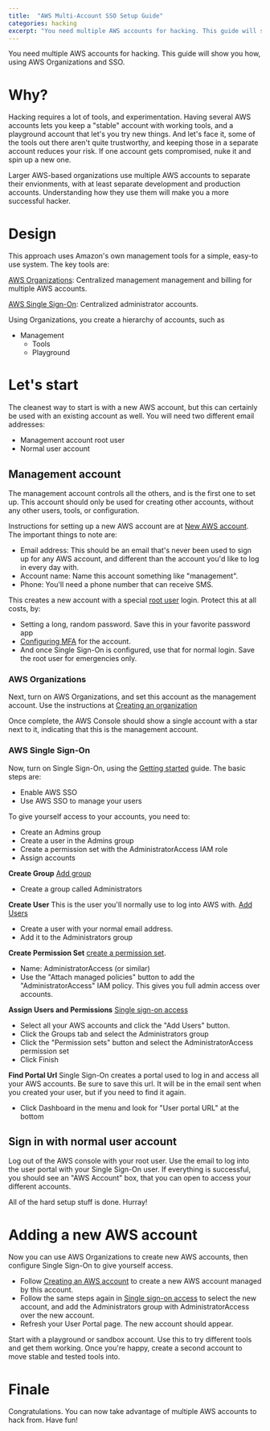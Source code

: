 ```yaml
---
title:  "AWS Multi-Account SSO Setup Guide"
categories: hacking
excerpt: "You need multiple AWS accounts for hacking. This guide will show you how, using AWS Organizations and SSO."
---
```

You need multiple AWS accounts for hacking. This guide will show you how, using AWS Organizations and SSO.

# Why?
Hacking requires a lot of tools, and experimentation. Having several AWS accounts lets you keep a "stable" account with working tools, and a playground account that let's you try new things. And let's face it, some of the tools out there aren't quite trustworthy, and keeping those in a separate account reduces your risk. If one account gets compromised, nuke it and spin up a new one.

Larger AWS-based organizations use multiple AWS accounts to separate their envionments, with at least separate development and production accounts. Understanding how they use them will make you a more successful hacker.

# Design
This approach uses Amazon's own management tools for a simple, easy-to use system. The key tools are:

[AWS Organizations](https://docs.aws.amazon.com/organizations/latest/userguide/orgs_introduction.html): Centralized management management and billing for multiple AWS accounts.

[AWS Single Sign-On](https://docs.aws.amazon.com/singlesignon/latest/userguide/what-is.html): Centralized administrator accounts.

Using Organizations, you create a hierarchy of accounts, such as
* Management
  * Tools
  * Playground

# Let's start
The cleanest way to start is with a new AWS account, but this can certainly be used with an existing account as well. You will need two different email addresses:
* Management account root user
* Normal user account

## Management account
The management account controls all the others, and is the first one to set up. This account should only be used for creating other accounts, without any other users, tools, or configuration.

Instructions for setting up a new AWS account are at [New AWS account](https://aws.amazon.com/premiumsupport/knowledge-center/create-and-activate-aws-account/). The important things to note are:
* Email address: This should be an email that's never been used to sign up for any AWS account, and different than the account you'd like to log in every day with.
* Account name: Name this account something like "management".
* Phone: You'll need a phone number that can receive SMS.

This creates a new account with a special [root user](https://docs.aws.amazon.com/IAM/latest/UserGuide/id_root-user.html) login. Protect this at all costs, by:
* Setting a long, random password. Save this in your favorite password app
* [Configuring MFA](https://docs.aws.amazon.com/IAM/latest/UserGuide/id_root-user.html#id_root-user_manage_mfa) for the account.
* And once Single Sign-On is configured, use that for normal login. Save the root user for emergencies only.

### AWS Organizations
Next, turn on AWS Organizations, and set this account as the management account. Use the instructions at [Creating an organization](https://docs.aws.amazon.com/organizations/latest/userguide/orgs_manage_create.html)

Once complete, the AWS Console should show a single account with a star next to it, indicating that this is the management account.

### AWS Single Sign-On
Now, turn on Single Sign-On, using the [Getting started](https://docs.aws.amazon.com/singlesignon/latest/userguide/getting-started.html) guide. The basic steps are:
* Enable AWS SSO
* Use AWS SSO to manage your users

To give yourself access to your accounts, you need to:
* Create an Admins group
* Create a user in the Admins group
* Create a permission set with the AdministratorAccess IAM role
* Assign accounts

**Create Group**
[Add group](https://docs.aws.amazon.com/singlesignon/latest/userguide/addgroups.html)
* Create a group called Administrators

**Create User**
This is the user you'll normally use to log into AWS with.
[Add Users](https://docs.aws.amazon.com/singlesignon/latest/userguide/addusers.html)
* Create a user with your normal email address.
* Add it to the Administrators group

**Create Permission Set**
[create a permission set](https://docs.aws.amazon.com/singlesignon/latest/userguide/howtocreatepermissionset.html).
* Name: AdministratorAccess (or similar)
* Use the "Attach managed policies" button to add the "AdministratorAccess" IAM policy. This gives you full admin access over accounts.

**Assign Users and Permissions**
[Single sign-on access](https://docs.aws.amazon.com/singlesignon/latest/userguide/useraccess.html)
* Select all your AWS accounts and click the "Add Users" button.
* Click the Groups tab and select the Administrators group
* Click the "Permission sets" button and select the AdministratorAccess permission set
* Click Finish

**Find Portal Url**
Single Sign-On creates a portal used to log in and access all your AWS accounts. Be sure to save this url. It will be in the email sent when you created your user, but if you need to find it again.
* Click Dashboard in the menu and look for "User portal URL" at the bottom

## Sign in with normal user account
Log out of the AWS console with your root user. Use the email to log into the user portal with your Single Sign-On user. If everything is successful, you should see an "AWS Account" box, that you can open to access your different accounts.

All of the hard setup stuff is done. Hurray!

# Adding a new AWS account
Now you can use AWS Organizations to create new AWS accounts, then configure Single Sign-On to give yourself access.
* Follow [Creating an AWS account](https://docs.aws.amazon.com/organizations/latest/userguide/orgs_manage_accounts_create.html) to create a new AWS account managed by this account.
* Follow the same steps again in [Single sign-on access](https://docs.aws.amazon.com/singlesignon/latest/userguide/useraccess.html) to select the new account, and add the Administrators group with AdministratorAccess over the new account.
* Refresh your User Portal page. The new account should appear.

Start with a playground or sandbox account. Use this to try different tools and get them working. Once you're happy, create a second account to move stable and tested tools into.

# Finale
Congratulations. You can now take advantage of multiple AWS accounts to hack from. Have fun!
